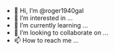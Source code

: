 - 👋 Hi, I’m @roger1940gal
- 👀 I’m interested in ...
- 🌱 I’m currently learning ...
- 💞️ I’m looking to collaborate on ...
- 📫 How to reach me ...

<!---
roger1940gal/roger1940gal is a ✨ special ✨ repository because its `README.md` (this file) appears on your GitHub profile.
You can click the Preview link to take a look at your changes.
--->
